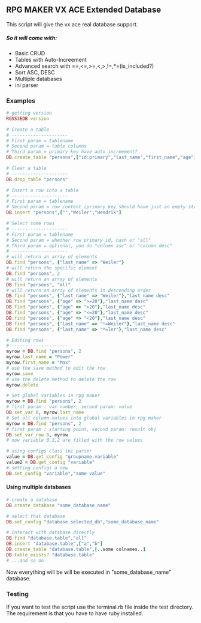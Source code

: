 ## RPG MAKER VX ACE Extended Database

This script will give the vx ace real database support.

##### So it will come with:
* Basic CRUD
* Tables with Auto-Increement
* Advanced search with ==,<=,>=,<,>,!=,*=(is_included?)
* Sort ASC, DESC
* Multiple databases
* ini parser

### Examples

```ruby
# getting version
RGSS3EDB.version

# Create a table
# ---------------------
# First param = tablename
# Second param = table columns
# Third param = primary key have auto increement?
DB.create_table "persons",["id:primary","last_name","first_name","age"],true

# Clear a table
# ---------------------
DB.drop_table "persons"

# Insert a row into a table
# ---------------------
# First param = tablename
# Second param = row content (primary key should have just an empty string)
DB.insert "persons",["","Weiler","Hendrik"]

# Select some rows
# ---------------------
# First param = tablename
# Second param = whether row primary id, hash or "all"
# Third param = optional, you do "column asc" or "column desc" 
# ---------------------
# will return an array of elements
DB.find "persons", {"last_name" => "Weiler"}
# will return the specific element
DB.find "persons", 2
# will return an array of elements
DB.find "persons", "all"
# will return an array of elements in descending order
DB.find "persons", {"last_name" => "Weiler"},"last_name desc"
DB.find "persons", {"age" => ">=20"},"last_name desc"
DB.find "persons", {"age" => ">20"},"last_name desc"
DB.find "persons", {"age" => "<=20"},"last_name desc"
DB.find "persons", {"age" => "<20"},"last_name desc"
DB.find "persons", {"last_name" => "!=Weiler"},"last_name desc"
DB.find "persons", {"last_name" => "*=ler"},"last_name desc"

# Editing rows
# ---------------------
myrow = DB.find "persons", 2
myrow.last_name = "Power"
myrow.first_name = "Max"
# use the save method to edit the row
myrow.save
# use the delete method to delete the row
myrow.delete

# Set global variables in rpg maker
myrow = DB.find "persons", 2
# first param : var number, second param: value
DB.set_var 0, myrow.last_name
# Set all column values into global variables in rpg maker
myrow = DB.find "persons", 2
# first param : starting point, second param: result obj
DB.set_var_row 0, myrow
# now variable 0,1,2 are filled with the row values

# using configs class ini parser 
value = DB.get_config "groupname.variable"
value2 = DB.get_config "variable"
# setting configs a new
DB.set_config "variable","some value"
```

#### Using multiple databases
```ruby
# create a database
DB.create_database "some_database_name"

# select that database
DB.set_config "database.selected_db","some_database_name"

# interact with database directly
DB.find "database.table","all"
DB.insert "database.table",["a","b"]
DB.create_table "database.table",[..some colnames..]
DB.table_exists? "database.table"
# ...and so on
```

Now everything will be will be executed in "some_database_name" database.

### Testing

If you want to test the script use the terminal.rb file inside the test directory.
The requirement is that you have to have ruby installed.